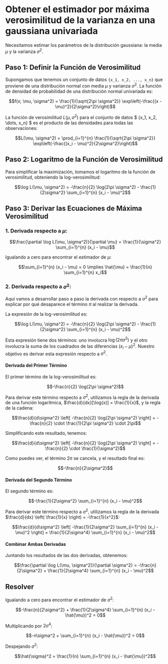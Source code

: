 
# Obtener el estimador por máxima verosimilitud de la varianza en una gaussiana univariada

Necesitamos estimar los parámetros de la distribución gaussiana: la media $\mu$ y la varianza $\sigma^2$. 

## Paso 1: Definir la Función de Verosimilitud

Supongamos que tenemos un conjunto de datos `{x_1, x_2, ..., x_n}` que proviene de una distribución normal con media $\mu$ y varianza $\sigma^2$. La función de densidad de probabilidad de una distribución normal univariada es:

```math
f(x; \mu, \sigma^2) = \frac{1}{\sqrt{2\pi \sigma^2}} \exp\left(-\frac{(x - \mu)^2}{2\sigma^2}\right)
```

La función de verosimilitud $L(\mu, \sigma^2)$ para el conjunto de datos $ \{x_1, x_2, \dots, x_n\} $ es el producto de las densidades para todas las observaciones:

```math
L(\mu, \sigma^2) = \prod_{i=1}^{n} \frac{1}{\sqrt{2\pi \sigma^2}} \exp\left(-\frac{(x_i - \mu)^2}{2\sigma^2}\right)
```

## Paso 2: Logaritmo de la Función de Verosimilitud

Para simplificar la maximización, tomamos el logaritmo de la función de verosimilitud, obteniendo la log-verosimilitud:

```math
\log L(\mu, \sigma^2) = -\frac{n}{2} \log(2\pi \sigma^2) - \frac{1}{2\sigma^2} \sum_{i=1}^{n} (x_i - \mu)^2
```

## Paso 3: Derivar las Ecuaciones de Máxima Verosimilitud

### 1. Derivada respecto a $\mu$:

```math
\frac{\partial \log L(\mu, \sigma^2)}{\partial \mu} = \frac{1}{\sigma^2} \sum_{i=1}^{n} (x_i - \mu)
```

Igualando a cero para encontrar el estimador de $\mu$:

```math
\sum_{i=1}^{n} (x_i - \mu) = 0 \implies \hat{\mu} = \frac{1}{n} \sum_{i=1}^{n} x_i
```

### 2. Derivada respecto a $\sigma^2$:


Aquí vamos a desarrollar paso a paso la derivada con respecto a $\sigma^2$ para explicar por qué desaparece el término $\pi$ al realizar la derivada.

La expresión de la log-verosimilitud es:

```math
\log L(\mu, \sigma^2) = -\frac{n}{2} \log(2\pi \sigma^2) - \frac{1}{2\sigma^2} \sum_{i=1}^{n} (x_i - \mu)^2
```

Esta expresión tiene dos términos: uno involucra $\log(2\pi \sigma^2)$ y el otro involucra la suma de los cuadrados de las diferencias $(x_i - \mu)^2$. Nuestro objetivo es derivar esta expresión respecto a $\sigma^2$.

#### Derivada del Primer Término

El primer término de la log-verosimilitud es:

```math
-\frac{n}{2} \log(2\pi \sigma^2)
```

Para derivar este término respecto a $\sigma^2$, utilizamos la regla de la derivada de una función logarítmica, $\frac{d}{dx}[\log(x)] = \frac{1}{x}$, y la regla de la cadena:

```math
\frac{d}{d\sigma^2} \left[ -\frac{n}{2} \log(2\pi \sigma^2) \right] = -\frac{n}{2} \cdot \frac{1}{2\pi \sigma^2} \cdot 2\pi
```

Simplificando este resultado, tenemos:

```math
\frac{d}{d\sigma^2} \left[ -\frac{n}{2} \log(2\pi \sigma^2) \right] = -\frac{n}{2} \cdot \frac{1}{\sigma^2}
```

Como puedes ver, el término $2\pi$ se cancela, y el resultado final es:

```math
-\frac{n}{2\sigma^2}
```

#### Derivada del Segundo Término

El segundo término es:

```math
-\frac{1}{2\sigma^2} \sum_{i=1}^{n} (x_i - \mu)^2
```

Para derivar este término respecto a $\sigma^2$, utilizamos la regla de la derivada $\frac{d}{dx} \left( \frac{1}{x} \right) = -\frac{1}{x^2}$:

```math
\frac{d}{d\sigma^2} \left[ -\frac{1}{2\sigma^2} \sum_{i=1}^{n} (x_i - \mu)^2 \right] = \frac{1}{2\sigma^4} \sum_{i=1}^{n} (x_i - \mu)^2
```

#### Combinar Ambas Derivadas

Juntando los resultados de las dos derivadas, obtenemos:

```math
\frac{\partial \log L(\mu, \sigma^2)}{\partial \sigma^2} = -\frac{n}{2\sigma^2} + \frac{1}{2\sigma^4} \sum_{i=1}^{n} (x_i - \mu)^2
```


## Resolver

Igualando a cero para encontrar el estimador de $\sigma^2$:

```math
-\frac{n}{2\sigma^2} + \frac{1}{2\sigma^4} \sum_{i=1}^{n} (x_i - \hat{\mu})^2 = 0
```

Multiplicando por $2\sigma^4$:

```math
-n\sigma^2 + \sum_{i=1}^{n} (x_i - \hat{\mu})^2 = 0
```
Despejando $\sigma^2$:

```math
\hat{\sigma}^2 = \frac{1}{n} \sum_{i=1}^{n} (x_i - \hat{\mu})^2
```
